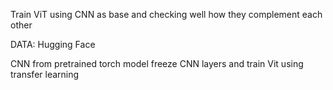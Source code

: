 Train ViT using CNN as base and checking well how they complement each other


DATA: Hugging Face

CNN from pretrained torch model
freeze CNN layers and train Vit using transfer learning
